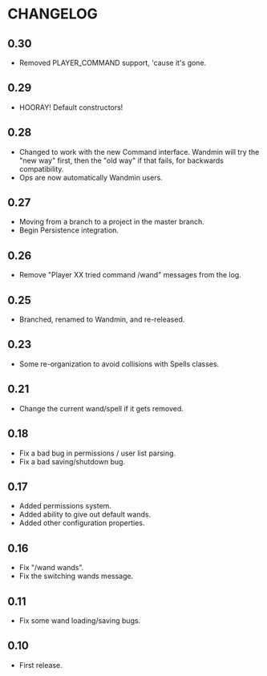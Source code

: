 # CHANGELOG

## 0.30

 - Removed PLAYER_COMMAND support, 'cause it's gone.

## 0.29

 - HOORAY! Default constructors!

## 0.28

 - Changed to work with the new Command interface. Wandmin will try the "new way" first, 
   then the "old way" if that fails, for backwards compatibility.
 - Ops are now automatically Wandmin users.

## 0.27

 - Moving from a branch to a project in the master branch.
 - Begin Persistence integration.

## 0.26

 - Remove "Player XX tried command /wand" messages from the log.

## 0.25

 - Branched, renamed to Wandmin, and re-released.

## 0.23
 - Some re-organization to avoid collisions with Spells classes.

## 0.21
 -  Change the current wand/spell if it gets removed.

## 0.18
 
 - Fix a bad bug in permissions / user list parsing.
 - Fix a bad saving/shutdown bug.

## 0.17

 - Added permissions system.
 - Added ability to give out default wands.
 - Added other configuration properties.

## 0.16

 - Fix "/wand wands".
 - Fix the switching wands message.

## 0.11
 - Fix some wand loading/saving bugs.

## 0.10
 - First release.